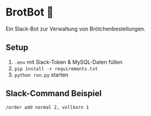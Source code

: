 [//]: # (==========================)
[//]: # (README.md)
[//]: # (==========================)
# BrotBot 🥐

Ein Slack-Bot zur Verwaltung von Brötchenbestellungen.

## Setup

1. `.env` mit Slack-Token & MySQL-Daten füllen
2. `pip install -r requirements.txt`
3. `python run.py` starten

## Slack-Command Beispiel
```
/order add normal 2, vollkorn 1